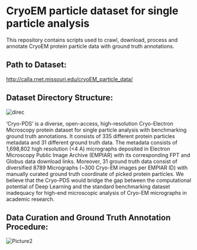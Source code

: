 # CryoEM particle dataset for single particle analysis
This repository contains scripts used to crawl, download, process and annotate CryoEM protein particle data with ground truth annotations.

## Path to Dataset:
http://calla.rnet.missouri.edu/cryoEM_particle_data/

## Dataset Directory Structure:

![direc](https://user-images.githubusercontent.com/24986485/214904761-94030d5e-ff8a-4286-a2d5-e6c2466195e0.jpg)


‘Cryo-PDS’ is a diverse, open-access, high-resolution Cryo-Electron Microscopy protein dataset for single particle analysis with benchmarking ground truth annotations. It consists of 335 different protein particles metadata and 31 different ground truth data. The metadata consists of 1,698,802 high resolution (<4 A) micrographs deposited in Electron Microscopy Public Image Archive (EMPIAR) with its corresponding FPT and Globus data download links. Moreover, 31 ground truth data consist of diversified 8789 Micrographs (~300 Cryo-EM images per EMPIAR ID) with manually curated ground truth coordinate of picked protein particles. We believe that the Cryo-PDS would bridge the gap between the computational potential of Deep Learning and the standard benchmarking dataset inadequacy for high-end microscopic analysis of Cryo-EM micrographs in academic research. 


## Data Curation and Ground Truth Annotation Procedure:

![Picture2](https://user-images.githubusercontent.com/24986485/214904420-cc5c3bc3-9b3c-4fff-beb7-4e080a2c5169.jpg)

